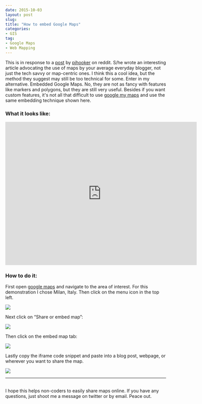 ```yaml
---
date: 2015-10-03
layout: post
slug: 
title: "How to embed Google Maps"
categories:
- GIS
tag:
- Google Maps
- Web Mapping
---
```


	 	 	
This is in response to a [post](https://www.reddit.com/r/gis/comments/3nbxrk/what_is_better_a_map_or_a_picture_digital/?ref=share&ref_source=link) by [pjhooker](https://www.reddit.com/user/pjhooker) on reddit. S/he wrote an interesting article advocating the use of maps by your average everyday blogger, not just the tech savvy or map-centric ones. I think this a cool idea, but the method they suggest may still be too technical for some. Enter in my alternative. Embedded Google Maps. No, they are not as fancy with features like markers and polygons, but they are still very useful. Besides if you want custom features, it's not all that difficult to use [google my maps](https://www.google.com/mymaps) and use the same embedding technique shown here.

### What it looks like:

<iframe src="https://www.google.com/maps/embed?pb=!1m18!1m12!1m3!1d179094.4607670466!2d9.17773225!3d45.46273385!2m3!1f0!2f0!3f0!3m2!1i1024!2i768!4f13.1!3m3!1m2!1s0x4786c1493f1275e7%3A0x3cffcd13c6740e8d!2sMilan%2C+Italy!5e0!3m2!1sen!2sus!4v1443880687314" width="600" height="450" frameborder="0" style="border:0" allowfullscreen></iframe>

<br>

### How to do it:

First open [google maps](https://www.google.com/maps/) and navigate to the area of interest. For this demonstration I chose Milan, Italy. Then click on the menu icon in the top left.

[![](http://imgur.com/TTQotMp.png)](http://imgur.com/TTQotMp.png)

Next click on “Share or embed map”:

[![](http://imgur.com/yO041ut.png)](http://imgur.com/yO041ut.png)

Then click on the embed map tab:

[![](http://imgur.com/cvSXlXN.png)](http://imgur.com/cvSXlXN.png)

Lastly copy the iframe code snippet and paste into a blog post, webpage, or wherever you want to share the map.

[![](http://imgur.com/VTZPqXw.png)](http://imgur.com/VTZPqXw.png)

---
<br>
I hope this helps non-coders to easily share maps online. If you have any questions, just shoot me a message on twitter or by email. Peace out.
